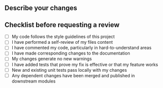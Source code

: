 ## Describe your changes

## Checklist before requesting a review
- [ ] My code follows the style guidelines of this project
- [ ] I have performed a self-review of my files content
- [ ] I have commented my code, particularly in hard-to-understand areas
- [ ] I have made corresponding changes to the documentation
- [ ] My changes generate no new warnings
- [ ] I have added tests that prove my fix is effective or that my feature works
- [ ] New and existing unit tests pass locally with my changes
- [ ] Any dependent changes have been merged and published in downstream modules
